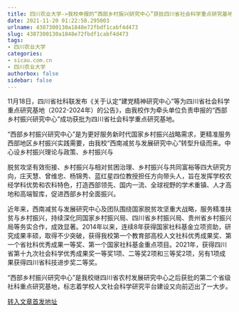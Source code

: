 ```yaml
---
title: 四川农业大学->我校申报的“西部乡村振兴研究中心”获批四川省社会科学重点研究基地 | sicau.com.cn
date: 2021-11-20 01:22:58.295003
urlname: 4387300130a1848e72fbdf1cabf4d473
slug: 4387300130a1848e72fbdf1cabf4d473
tags: 
- 四川农业大学
categories:
- sicau.com.cn
- 四川农业大学
authorbox: false
sidebar: false
---
```

11月18日，四川省社科联发布《关于认定“建党精神研究中心”等为四川省社会科学重点研究基地（2022-2024年）的公告》，由我校作为牵头单位负责申报的“西部乡村振兴研究中心”成功获批为四川省社会科学重点研究基地。

“西部乡村振兴研究中心”是为更好服务新时代国家乡村振兴战略需求，更精准服务西部地区乡村振兴实践需要，由我校“西南减贫与发展研究中心”转型升级而来。中心设乡村振兴理论与政策、乡村振兴与
<!--more-->
脱贫攻坚有效衔接、乡村振兴与相对贫困治理、乡村振兴与共同富裕等四大研究方向，庄天慧、曾维忠、杨锦秀、蓝红星四位教授担任方向带头人，旨在发挥学校农经学科优势和农科特色，打造西部领先、国内一流、全球视野的学术重镇、人才高地和高端智库，促进西部乡村全面振兴。

近年来，西南减贫与发展研究中心及团队围绕国家脱贫攻坚重大战略，服务精准扶贫与乡村振兴，持续深化同国家乡村振兴局、四川省乡村振兴局、贵州省乡村振兴局等务实合作，成效显著。2014年以来，连续8年获得国家社科基金立项资助，研究成果丰硕，取得不少突破，获得我校第一个教育部高校人文社科优秀成果奖、第一个省社科优秀成果一等奖、第一个国家社科基金重点项目。2021年，获得四川省第十九次社会科学优秀成果奖一等奖1项、二等奖2项和三等奖2项，另有1项成果获得四川省科技进步奖二等奖。

“西部乡村振兴研究中心”是我校继四川省农村发展研究中心之后获批的第二个省级社科重点研究基地，标志着学校人文社会科学研究平台建设又向前迈出了一大步。



[转入文章首发地址](https://news.sicau.edu.cn/info/1078/65598.htm)